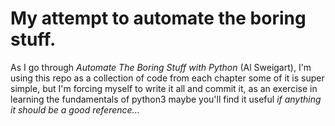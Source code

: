 # My attempt to automate the boring stuff.
As I go through *Automate The Boring Stuff with Python* (Al Sweigart), 
I'm using this repo as a collection of code from each chapter
some of it is super simple, but I'm forcing myself to write it all and commit
it, as an exercise in learning the fundamentals of python3
maybe you'll find it useful
*if anything it should be a good reference...*